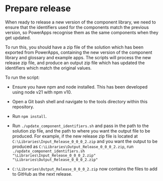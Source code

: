 # Prepare release

When ready to release a new version of the component library, we need to ensure that the identifiers used for the components match the previous version, so PowerApps recognise them as the same components when they get updated.

To run this, you should have a zip file of the solution which has been exported from PowerApps, containing the new version of the component library and glossary and example apps. The scripts will process the new release zip file, and produce an output zip file which has updated the identifiers which match the original values.

To run the script:

- Ensure you have npm and node installed. This has been developed using node v21 with npm v10.

- Open a Git bash shell and navigate to the tools directory within this repository.

- Run `npm install`.

- Run `./update_component_identifiers.sh` and pass in the path to the solution zip file, and the path to where you want the output file to be produced. For example, if the new release zip file is located at `C:\Libraries\Input_Release_0_0_0_2.zip` and you want the output to be produced as `C:\Libraries\Output_Release_0_0_0_2.zip`, run `./update_component_identifiers.sh "\Libraries\Input_Release_0_0_0_2.zip" "\Libraries\Output_Release_0_0_0_2.zip"`

- `C:\Libraries\Output_Release_0_0_0_2.zip` now contains the files to add to GitHub as the next release.


